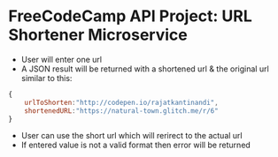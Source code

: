# FreeCodeCamp API Project: URL Shortener Microservice

- User will enter one url
- A JSON result will be returned with a shortened url & the original url similar to this:

``` js
{
    urlToShorten:"http://codepen.io/rajatkantinandi",
    shortenedURL:"https://natural-town.glitch.me/r/6"
}
```
- User can use the short url which will rerirect to the actual url
- If entered value is not a valid format then error will be returned